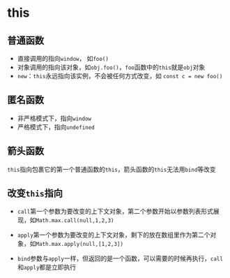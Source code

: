 # this



## 普通函数

- 直接调用的指向`window`， 如`foo()`
- 对象调用的指向该对象，如`obj.foo()`，`foo`函数中的`this`就是`obj`对象
- `new`：`this`永远指向该实例，不会被任何方式改变，如 `const c = new foo()`



## 匿名函数

- 非严格模式下，指向`window`
- 严格模式下，指向`undefined`



## 箭头函数

`this`指向包裹它的第一个普通函数的`this`，箭头函数的`this`无法用`bind`等改变



## 改变`this`指向

- `call`第一个参数为要改变的上下文对象，第二个参数开始以参数列表形式展现，如`Math.max.call(null,1,2,3)`

- `apply`第一个参数为要改变的上下文对象，剩下的放在数组里作为第二个对象，如`Math.max.apply(null,[1,2,3])`

- `bind`参数与`apply`一样，但返回的是一个函数，可以需要的时候再执行，`call`和`apply`都是立即执行